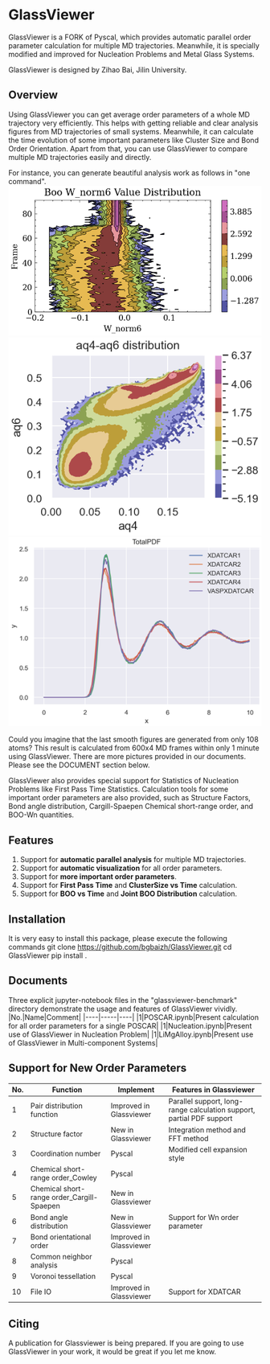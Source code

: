 # GlassViewer
GlassViewer is a FORK of Pyscal, which provides automatic parallel order parameter calculation for multiple MD trajectories. Meanwhile, it is specially modified and improved for Nucleation Problems and Metal Glass Systems. 

GlassViewer is designed by Zihao Bai, Jilin University.  
## Overview

Using GlassViewer you can get average order parameters of a whole MD trajectory very efficiently. This helps with getting reliable and clear analysis figures from MD trajectories of small systems. Meanwhile, it can calculate the time evolution of some important parameters like Cluster Size and Bond Order Orientation. Apart from that, you can use GlassViewer to compare multiple MD trajectories easily and directly.

For instance, you can generate beautiful analysis work as follows in "one command".
![](./img/wn6.png)
![](./img/aq4aq6.png)
![](./img/pdf.png)

Could you imagine that the last smooth figures are generated from only 108 atoms? This result is calculated from 600x4 MD frames within only 1 minute using GlassViewer. There are more pictures provided in our documents. Please see the DOCUMENT section below.

GlassViewer also provides special support for Statistics of Nucleation Problems like First Pass Time Statistics. Calculation tools for some important order parameters are also provided, such as Structure Factors, Bond angle distribution, Cargill-Spaepen Chemical short-range order, and BOO-Wn quantities.

## Features
1. Support for **automatic parallel analysis** for multiple MD trajectories.
2. Support for **automatic visualization** for all order parameters.
3. Support for **more important order parameters**. 
4. Support for **First Pass Time** and **ClusterSize vs Time** calculation.
5. Support for **BOO vs Time** and **Joint BOO Distribution** calculation.
## Installation
It is very easy to install this package, please execute the following commands
    git clone https://github.com/bgbaizh/GlassViewer.git
    cd GlassViewer
    pip install . 
## Documents
Three explicit jupyter-notebook files in the "glassviewer-benchmark" directory demonstrate the usage and features of GlassViewer vividly.
|No.|Name|Comment|
|----|-----|----|
|1|POSCAR.ipynb|Present calculation for all order parameters for a single POSCAR|
|1|Nucleation.ipynb|Present use of GlassViewer in Nucleation Problem|
|1|LiMgAlloy.ipynb|Present use of GlassViewer in Multi-component Systems|




## Support for New Order Parameters 
|No.|Function|Implement|Features in Glassviewer|
|----|-----|----|----|
|1|Pair distribution function|Improved in Glassviewer|Parallel support, long-range calculation support, partial PDF support|
|2|Structure factor|New in Glassviewer|Integration method and FFT method|
|3|Coordination number|Pyscal|Modified cell expansion style|
|4|Chemical short-range order_Cowley|Pyscal|
|5|Chemical short-range order_Cargill-Spaepen|New in Glassviewer||	
|6|Bond angle distribution|New in Glassviewer|Support for Wn order parameter|
|7|Bond orientational order|Improved in Glassviewer||
|8|Common neighbor analysis|Pyscal||
|9|Voronoi tessellation|Pyscal||
|10|File IO|Improved in Glassviewer|Support for XDATCAR|

## Citing

A publication for Glassviewer is being prepared. If you are going to use GlassViewer in your work, it would be great if you let me know.